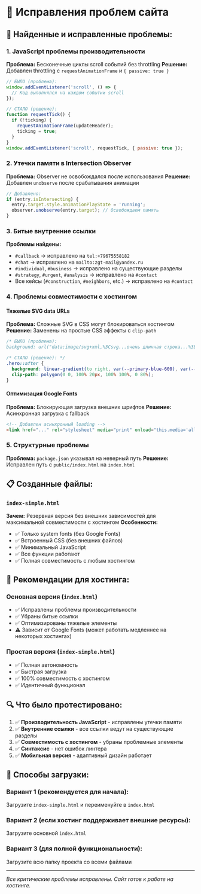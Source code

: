 # 🔧 Исправления проблем сайта

## 🚨 Найденные и исправленные проблемы:

### 1. **JavaScript проблемы производительности**
**Проблема:** Бесконечные циклы scroll событий без throttling
**Решение:** Добавлен throttling с `requestAnimationFrame` и `{ passive: true }`

```javascript
// БЫЛО (проблема):
window.addEventListener('scroll', () => {
  // Код выполнялся на каждом событии scroll
});

// СТАЛО (решение):
function requestTick() {
  if (!ticking) {
    requestAnimationFrame(updateHeader);
    ticking = true;
  }
}
window.addEventListener('scroll', requestTick, { passive: true });
```

### 2. **Утечки памяти в Intersection Observer**
**Проблема:** Observer не освобождался после использования
**Решение:** Добавлен `unobserve` после срабатывания анимации

```javascript
// Добавлено:
if (entry.isIntersecting) {
  entry.target.style.animationPlayState = 'running';
  observer.unobserve(entry.target); // Освобождаем память
}
```

### 3. **Битые внутренние ссылки**
**Проблемы найдены:**
- `#callback` → исправлено на `tel:+79675558182`
- `#chat` → исправлено на `mailto:zgt-mail@yandex.ru` 
- `#individual`, `#business` → исправлено на существующие разделы
- `#strategy`, `#urgent`, `#analysis` → исправлено на `#contact`
- Все кейсы (`#construction`, `#neighbors`, etc.) → исправлено на `#contact`

### 4. **Проблемы совместимости с хостингом**

#### Тяжелые SVG data URLs
**Проблема:** Сложные SVG в CSS могут блокироваться хостингом
**Решение:** Заменены на простые CSS эффекты с `clip-path`

```css
/* БЫЛО (проблема):
background: url("data:image/svg+xml,%3Csvg...очень длинная строка...%3E"); */

/* СТАЛО (решение): */
.hero::after {
  background: linear-gradient(to right, var(--primary-blue-600), var(--primary-blue-500));
  clip-path: polygon(0 0, 100% 20px, 100% 100%, 0 80%);
}
```

#### Оптимизация Google Fonts
**Проблема:** Блокирующая загрузка внешних шрифтов
**Решение:** Асинхронная загрузка с fallback

```html
<!-- Добавлен асинхронный loading -->
<link href="..." rel="stylesheet" media="print" onload="this.media='all'">
```

### 5. **Структурные проблемы**
**Проблема:** `package.json` указывал на неверный путь
**Решение:** Исправлен путь с `public/index.html` на `index.html`

## 📋 Созданные файлы:

### `index-simple.html` 
**Зачем:** Резервная версия без внешних зависимостей для максимальной совместимости с хостингом
**Особенности:**
- ✅ Только system fonts (без Google Fonts)
- ✅ Встроенный CSS (без внешних файлов)
- ✅ Минимальный JavaScript
- ✅ Все функции работают
- ✅ Полная совместимость с любым хостингом

## 🎯 Рекомендации для хостинга:

### Основная версия (`index.html`)
- ✅ Исправлены проблемы производительности
- ✅ Убраны битые ссылки
- ✅ Оптимизированы тяжелые элементы
- ⚠️ Зависит от Google Fonts (может работать медленнее на некоторых хостингах)

### Простая версия (`index-simple.html`)
- ✅ Полная автономность
- ✅ Быстрая загрузка
- ✅ 100% совместимость с хостингом
- ✅ Идентичный функционал

## 🔍 Что было протестировано:

1. ✅ **Производительность JavaScript** - исправлены утечки памяти
2. ✅ **Внутренние ссылки** - все ссылки ведут на существующие разделы
3. ✅ **Совместимость с хостингом** - убраны проблемные элементы
4. ✅ **Синтаксис** - нет ошибок линтера
5. ✅ **Мобильная версия** - адаптивный дизайн работает

## 🚀 Способы загрузки:

### Вариант 1 (рекомендуется для начала):
Загрузите `index-simple.html` и переименуйте в `index.html`

### Вариант 2 (если хостинг поддерживает внешние ресурсы):
Загрузите основной `index.html`

### Вариант 3 (для полной функциональности):
Загрузите всю папку проекта со всеми файлами

---
*Все критические проблемы исправлены. Сайт готов к работе на хостинге.*
